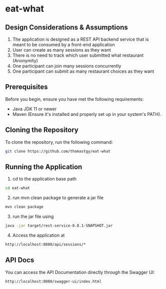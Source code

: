 # eat-what

## Design Considerations & Assumptions

1. The application is designed as a REST API backend service that is meant to be consumed by a front-end application
2. User can create as many sessions as they want
3. There is no need to track which user submitted what restaurant (Anonymity)
4. One participant can join many sessions concurrently
5. One participant can submit as many restaurant choices as they want

## Prerequisites

Before you begin, ensure you have met the following requirements:

- Java JDK 11 or newer
- Maven (Ensure it's installed and properly set up in your system's PATH).

## Cloning the Repository

To clone the repository, run the following command:

```bash
git clone https://github.com/thomastgy/eat-what
```
## Running the Application

1. cd to the application base path
```bash
cd eat-what
```
2. run mvn clean package to generate a jar file
```bash
mvn clean package
```
3. run the jar file using
```bash
java -jar target/rest-service-0.0.1-SNAPSHOT.jar
```
4. Access the application at
``` bash
http://localhost:8080/api/sessions/*
```

## API Docs
You can access the API Documentation directly through the Swagger UI:
```bash
http://localhost:8080/swagger-ui/index.html
```